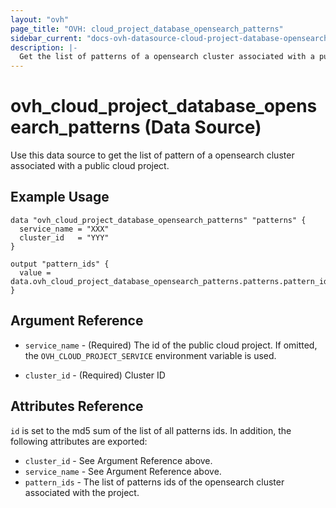 ```yaml
---
layout: "ovh"
page_title: "OVH: cloud_project_database_opensearch_patterns"
sidebar_current: "docs-ovh-datasource-cloud-project-database-opensearch-patterns"
description: |-
  Get the list of patterns of a opensearch cluster associated with a public cloud project.
---
```


# ovh_cloud_project_database_opensearch_patterns (Data Source)

Use this data source to get the list of pattern of a opensearch cluster associated with a public cloud project.

## Example Usage

```hcl
data "ovh_cloud_project_database_opensearch_patterns" "patterns" {
  service_name = "XXX"
  cluster_id   = "YYY"
}

output "pattern_ids" {
  value = data.ovh_cloud_project_database_opensearch_patterns.patterns.pattern_ids
}
```

## Argument Reference

* `service_name` - (Required) The id of the public cloud project. If omitted,
  the `OVH_CLOUD_PROJECT_SERVICE` environment variable is used.

* `cluster_id` - (Required) Cluster ID

## Attributes Reference

`id` is set to the md5 sum of the list of all patterns ids. In addition,
the following attributes are exported:

* `cluster_id` - See Argument Reference above.
* `service_name` - See Argument Reference above.
* `pattern_ids` - The list of patterns ids of the opensearch cluster associated with the project.
